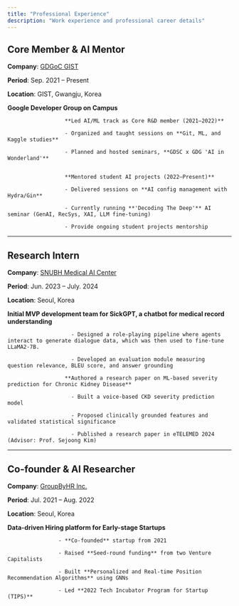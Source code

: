 ```yaml
---
title: "Professional Experience"
description: "Work experience and professional career details"
---
```


## Core Member & AI Mentor

**Company**: [GDGoC GIST](https://gdg.community.dev/gdg-on-campus-gwangju-institute-of-science-and-technology-gwangju-south-korea/)

**Period**: Sep. 2021 – Present

**Location**: GIST, Gwangju, Korea

**Google Developer Group on Campus**

					  **Led AI/ML track as Core R&D member (2021–2022)**

					  - Organized and taught sessions on **Git, ML, and Kaggle studies**

					  - Planned and hosted seminars, **GDSC x GDG 'AI in Wonderland'**


					  **Mentored student AI projects (2022–Present)**

					  - Delivered sessions on **AI config management with Hydra/Gin**

					  - Currently running **'Decoding The Deep'** AI seminar (GenAI, RecSys, XAI, LLM fine-tuning)

					  - Provide ongoing student projects mentorship
					  

---

## Research Intern

**Company**: [SNUBH Medical AI Center](https://bri.snubh.org/aic/)

**Period**: Jun. 2023 – July. 2024

**Location**: Seoul, Korea

**Initial MVP development team for SickGPT, a chatbot for medical record understanding**

						- Designed a role-playing pipeline where agents interact to generate dialogue data, which was then used to fine-tune LLaMA2-7B.

						- Developed an evaluation module measuring question relevance, BLEU score, and answer grounding

					  **Authored a research paper on ML-based severity prediction for Chronic Kidney Disease**

						- Built a voice-based CKD severity prediction model

						- Proposed clinically grounded features and validated statistical significance

						- Published a research paper in eTELEMED 2024 (Advisor: Prof. Sejoong Kim)
						

---

## Co-founder & AI Researcher

**Company**: [GroupByHR Inc.](https://groupby.kr/)

**Period**: Jul. 2021 – Aug. 2022

**Location**: Seoul, Korea

**Data-driven Hiring platform for Early-stage Startups**

					- **Co-founded** startup from 2021

					- Raised **Seed-round funding** from two Venture Capitalists
		
					- Built **Personalized and Real-time Position Recommendation Algorithms** using GNNs

					- Led **2022 Tech Incubator Program for Startup (TIPS)**
					

